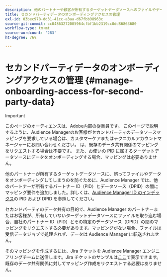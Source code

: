 ```yaml
---
description: 他のパートナーや顧客が所有するターゲットデータソースへのファイルやデータの誤ったオンボーディングを防ぐため、Audience Manager では、パートナー ID（PID）と他のパートナーが所有するデータソースとのマッピング要件を追加しました。
title: セカンドパーティデータのオンボーディングアクセスの管理
exl-id: 03bec978-dd31-41cc-a3aa-d67fbb98963c
source-git-commit: cc04863272005964cfbf1bb2319cc0dd86863680
workflow-type: tm+mt
source-wordcount: '283'
ht-degree: 76%

---
```


# セカンドパーティデータのオンボーディングアクセスの管理 {#manage-onboarding-access-for-second-party-data}

>[!IMPORTANT]
>
> このページのオーディエンスは、Adobe内部の従業員です。 このページで説明するように、Audience Managerのお客様がセカンドパーティのデータソースマッピングを要求している場合は、カスタマーケアまたはテクニカルアカウントマネージャーにお問い合わせください。
> は、既存のデータ共有関係のマッピングをリクエストする場合は不要です。 また、お使いの PID に属するターゲットデータソースにデータをオンボーディングする場合、マッピングは必要ありません。

他のパートナーが所有するターゲットデータソースに、誤ってファイルやデータをオンボーディングしてしまうのを防ぐために、Audience Manager では、他のパートナーが所有するパートナー ID（PID）とデータソース（DPID）の間にマッピング要件を追加しました。詳しくは、[Audience Manager ID のインデックス](https://experienceleague.adobe.com/docs/audience-manager/user-guide/reference/ids-in-aam.html?lang=ja)の PID および DPID を参照してください。

セカンドパーティのデータ共有の目的で、Audience Manager のパートナーまたはお客様が、所有していないターゲットデータソースにファイルを取り込む場合、自社のパートナー ID（PID）とその特定のデータソース（DPID）の間のマッピングをリクエストする必要があります。マッピングがない場合、ファイルは受信データジョブで処理されず、データは Audience Manager に転送されません。

そのマッピングを作成するには、Jira チケットを Audience Manager エンジニアリングチームに送信します。Jira チケットのサンプルは[ここ](https://jira.corp.adobe.com/browse/AAM-60353)で表示できます。既存のデータ共有関係に対してマッピング作成をリクエストする必要はありません。
